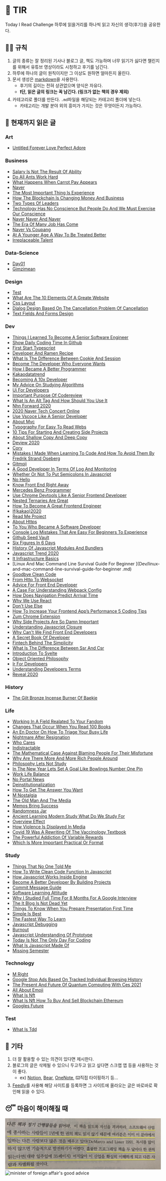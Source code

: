 # 📖 TIR
Today I Read Challenge
하루에 읽을거리를 하나씩 읽고 자신의 생각(후기)을 공유한다.   

## 👩‍⚖️ 규칙  

1. 글의 종류는 잘 정리된 기사나 블로그 글, 책도 가능하며 너무 읽기가 싫다면 챌린지를 위해서 유튜브 영상이라도 시청하고 후기를 남긴다. 
2. 하루에 하나의 글이 원칙이지만 그 이상도 원하면 얼마든지 올린다. 
3. 문서 생성은 [markdown](https://gist.github.com/ihoneymon/652be052a0727ad59601)을 사용한다.   
    - 후기의 길이는 전혀 상관없으며 양식은 자유다.  
    - **❗단, 읽은 글의 링크는 꼭 남긴다. (링크가 없는 책의 경우 제외)** 
4. 카테고리로 폴더를 만든다. `.md`파일을 해당되는 카테고리 폴더에 넣는다.   
    - 카테고리는 개발 분야 외의 흥미가 가지는 것은 무엇이든지 가능하다.   

## 📰 현재까지 읽은 글  
### Art

- [Untitled Forever Love Perfect Adore](Art/untitled-forever-love-perfect-adore.md)

### Business

- [Salary Is Not The Result Of Ability](Business/Salary-is-not-the-result-of-ability..md)
- [Do All Ants Work Hard](Business/do-all-ants-work-hard.md)
- [What Happens When Carrot Pay Appears](Business/what-happens-when-carrot-pay-appears.md)
- [Naver](Business/naver.md)
- [The Most Important Thing Is Experience](Business/the-most-important-thing-is-experience.md)
- [How The Blockchain Is Changing Money And Business](Business/how-the-blockchain-is-changing-money-and-business.md)
- [Two Types Of Leaders](Business/two-types-of-leaders.md)
- [Technology Has No Conscience But People Do And We Must Exercise Our Conscience](Business/technology-has-no-conscience-but-people-do-and-we-must-exercise-our-conscience.md)
- [Naver Naver And Naver](Business/naver-naver-and-naver.md)
- [The Era Of Many Job Has Come](Business/the-era-of-many-job-has-come.md)
- [Naver Vs Coupang](Business/naver-vs-coupang.md)
- [At A Younger Age A Way To Be Treated Better](Business/at-a-younger-age-a-way-to-be-treated-better.md)
- [Irreplaceable Talent](Business/irreplaceable-talent.md)

### Data-Science

- [Day01](Data-Science/Day01.md)
- [Gimzimean](Data-Science/GIMZIMEAN.md)

### Design

- [Test](Design/test.md)
- [What Are The 10 Elements Of A Greate Website](Design/what-are-the-10-elements-of-a-greate-website.md)
- [Css Layout](Design/css-layout.md)
- [Dialog Design Based On The Cancellation Problem Of Cancellation](Design/dialog-design-based-on-the-cancellation-problem-of-cancellation.md)
- [Text Fields And Forms Design](Design/text-fields-and-forms-design.md)

### Dev

- [Things I Learned To Become A Senior Software Engineer](Dev/things-i-learned-to-become-a-senior-software-engineer.md)
- [Show Daily Coding Time In Github](Dev/show-daily-coding-time-in-github.md)
- [First Start Typescript](Dev/first-start-typescript.md)
- [Developer And Ramen Recipe](Dev/developer-and-ramen-recipe.md)
- [What Is The Difference Between Cookie And Session](Dev/what-is-the-difference-between-cookie-and-session.md)
- [Become The Developer Who Everyone Wants](Dev/become-the-developer-who-everyone-wants.md)
- [How I Became A Better Programmer](Dev/how-i-became-a-better-programmer.md)
- [Kakaodatatrend](Dev/kakaodatatrend.md)
- [Becoming A 10x Developer](Dev/becoming-a-10x-developer.md)
- [My Advice On Studying Algorithms](Dev/my-advice-on-studying-algorithms.md)
- [Ui For Developers](Dev/ui-for-developers.md)
- [Important Purpose Of Codereview](Dev/important-purpose-of-codereview.md)
- [What Is An Alt Tag And How Should You Use It](Dev/what-is-an-alt-tag-and-how-should-you-use-it.md)
- [Nhn Forward 2020](Dev/nhn-forward-2020.md)
- [2020 Naver Tech Concert Online](Dev/2020-naver-tech-concert-online.md)
- [Use Vscoce Like A Senior Developer](Dev/use-vscoce-like-a-senior-developer.md)
- [About Mvc](Dev/about-mvc.md)
- [Typography For Easy To Read Webs](Dev/typography-for-easy-to-read-webs.md)
- [10 Tips For Starting And Creating Side Projects](Dev/10-tips-for-starting-and-creating-side-projects.md)
- [About Shallow Copy And Deep Copy](Dev/about-shallow-copy-and-deep-copy.md)
- [Deview 2020](Dev/deview-2020.md)
- [Cory](Dev/cory.md)
- [Mistakes I Made When Learning To Code And How To Avoid Them By Fredrik Strand Oseberg](Dev/mistakes-i-made-when-learning-to-code-and-how-to-avoid-them-by-fredrik-strand-oseberg.md)
- [Gitmoji](Dev/gitmoji.md)
- [A Good Developer In Terms Of Log And Monitoring](Dev/a-good-developer-in-terms-of-log-and-monitoring.md)
- [Whether Or Not To Put Semicolons In Javascript](Dev/whether-or-not-to-put-semicolons-in-javaScript.md)
- [No Hello](Dev/no-hello.md)
- [Know Front End Right Away](Dev/know-front-end-right-away.md)
- [Mercedes Benz Programmer](Dev/mercedes-benz-programmer.md)
- [Use Chrome Devtools Like A Senior Frontend Developer](Dev/use-chrome-devTools-like-a-senior-frontend-developer.md)
- [Nested Ternaries Are Great](Dev/nested-ternaries-are-great.md)
- [How To Become A Great Frontend Engineer](Dev/how-to-become-a-great-frontend-engineer.md)
- [If(kakao)2020](Dev/if(kakao)2020.md)
- [Read Me Project](Dev/read-me-project.md)
- [About Https](Dev/about-https.md)
- [To You Who Became A Software Developer](Dev/to-you-who-became-a-software-developer.md)
- [Console Log Mistakes That Are Easy For Beginners To Experience](Dev/console-log-mistakes-that-are-easy-for-beginners-to-experience.md)
- [Github Seed Vault](Dev/github-seed-vault.md)
- [Six Figures In 6 Days](Dev/six-figures-in-6-days.md)
- [History Of Javascript Modules And Bundlers](Dev/history-of-javascript-modules-and-bundlers.md)
- [Javascript Trend 2020](Dev/javascript-trend-2020.md)
- [It Infrastructure Basics](Dev/it-infrastructure-basics.md)
- [Linux And Mac Command Line Survival Guide For Beginner
](Dev/linux-and-mac-command-line-survival-guide-for-beginner
.md)
- [Goodbye Clean Code](Dev/goodbye-clean-code.md)
- [From Http To Websocket](Dev/from-HTTP-to-WEBSOCKET.md)
- [Advice For Front End Developer](Dev/advice-for-front-end-developer.md)
- [A Case For Understanding Webpack Config](Dev/a-case-for-understanding-webpack-config.md)
- [How Does Navigation Predict Arrival Time](Dev/how-does-navigation-predict-arrival-time.md)
- [Why We Use React](Dev/why-we-use-react.md)
- [Don't Use Else](Dev/don't-use-else.md)
- [How To Increase Your Frontend App’s Performance 5 Coding Tips](Dev/how-to-increase-your-frontend-app’s-performance-5-coding-tips.md)
- [Zum Chrome Extension](Dev/zum-chrome-extension.md)
- [Why Side Projects Are So Damn Important](Dev/why-side-projects-are-so-damn-important.md)
- [Understanding Javascript Closure](Dev/understanding-javascript-closure.md)
- [Why Can't We Find Front End Developers](Dev/why-can't-we-find-front-end-developers.md)
- [A Secret Book Of Developer](Dev/a-secret-book-of-developer.md)
- [Fintech Behind The Simplicity](Dev/fintech-behind-the-simplicity.md)
- [What Is The Difference Between Ssr And Csr](Dev/what-is-the-difference-between-SSR-and-CSR.md)
- [Introduction To Svelte](Dev/introduction-to-svelte.md)
- [Object Oriented Philosophy](Dev/object-oriented-philosophy.md)
- [Ir For Developers](Dev/ir-for-developers.md)
- [Understanding Developers Terms](Dev/understanding-developers-terms.md)
- [Reveal 2020](Dev/reveal-2020.md)

### History

- [The Gilt Bronze Incense Burner Of Baekje](History/the-gilt-bronze-incense-burner-of-baekje.md)

### Life

- [Working In A Field Realated To Your Fandom](Life/working-in-a-field-realated-to-your-fandom.md)
- [Changes That Occur When You Read 100 Books](Life/changes-that-occur-when-you-read-100-books.md)
- [An En Doctor On How To Triage Your Busy Life](Life/an-en-doctor-on-how-to-triage-your-busy-life.md)
- [Nightmare After Resignation](Life/nightmare-after-resignation.md)
- [Who Cares](Life/who-cares.md)
- [Indistractable](Life/indistractable.md)
- [The Mathematical Case Against Blaming People For Their Misfortune](Life/the-mathematical-case-against-blaming-people-for-their-misfortune.md)
- [Why Are There More And More Rich People Around](Life/why-are-there-more-and-more-rich-people-around.md)
- [Philosophy Lets Not Study](Life/philosophy-lets-not-study.md)
- [In The New Year Lets Set A Goal Like Bowlings Number One Pin](Life/in-the-new-year-lets-set-a-goal-like-bowlings-number-one-pin.md)
- [Work Life Balance](Life/work-life-balance.md)
- [No Portal News](Life/no-portal-news.md)
- [Deinstitutionalization](Life/deinstitutionalization.md)
- [How To Get The Answer You Want](Life/how-to-get-the-answer-you-want.md)
- [M Nostalgia](Life/m-nostalgia.md)
- [The Old Man And The Media](Life/the-old-man-and-the-media.md)
- [Memos Bring Success](Life/memos-bring-success.md)
- [Randomness Jar](Life/randomness-jar.md)
- [Ancient Learning Modern Study What Do We Study For](Life/ancient-learning-modern-study-what-do-we-study-for.md)
- [Overview Effect](Life/overview-effect.md)
- [How Violence Is Displayed In Media](Life/how-violence-is-displayed-in-media.md)
- [Covid 19 Was A Rewriting Of The Vaccinology Textbook](Life/COVID-19-was-a-rewriting-of-the-vaccinology-textbook.md)
- [The Powerful Addiction Of Variable Rewards](Life/the-powerful-addiction-of-variable-rewards.md)
- [Which Is More Important Practical Or Format](Life/which-is-more-important-practical-or-format.md)

### Study

- [Things That No One Told Me](Study/things-that-no-one-told-me.md)
- [How To Write Clean Code Function In Javascript](Study/how-to-write-clean-code-function-in-javascript.md)
- [How Javascript Works Inside Engine](Study/how-javascript-works-inside-engine.md)
- [Become A Better Developer By Building Projects](Study/become-a-better-developer-by-building-projects.md)
- [Commit Message Guide](Study/commit-message-guide.md)
- [Software Learning Attitude](Study/software-learning-attitude.md)
- [Why I Studied Full Time For 8 Months For A Google Interview](Study/why-i-studied-full-time-for-8-months-for-a-google-interview.md)
- [The It Blog Is Not Dead Yet](Study/the-IT-blog-is-not-dead-yet.md)
- [Things To Know When You Prepare Presentation First Time](Study/things-to-know-when-you-prepare-presentation-first-time.md)
- [Simple Is Best](Study/simple-is-best.md)
- [The Fastest Way To Learn](Study/the-fastest-way-to-learn.md)
- [Javascript Debugging](Study/javascript-debugging.md)
- [Burnout](Study/burnout.md)
- [Javascript Understanding Of Prototype](Study/javascript-understanding-of-prototype.md)
- [Today Is Not The Only Day For Coding](Study/today-is-not-the-only-day-for-coding.md)
- [What Is Javascript Made Of](Study/what-is-javascript-made-of.md)
- [Missing Semester](Study/missing-semester.md)

### Technology

- [M Right](Technology/m-right.md)
- [Google Stop Ads Based On Tracked Individual Browsing History](Technology/google-stop-ads-based-on-tracked-individual-browsing-history.md)
- [The Present And Future Of Quantum Computing With Ces 2021](Technology/the-present-and-future-of-quantum-computing-with-ces-2021.md)
- [All About Emoji](Technology/all-about-emoji.md)
- [What Is Nft](Technology/what-is-nft.md)
- [What Is Nft How To Buy And Sell Blockchain Ethereum](Technology/what-is-nft-how-to-buy-and-sell-blockchain-ethereum.md)
- [Googles Future](Technology/googles-future.md)

### Test

- [What Is Tdd](Test/what-is-TDD.md)

## 💬 기타  
1. 더 잘 활용할 수 있는 의견이 있다면 제시한다.  
2. 블로그의 글은 삭제될 수 있으니 두고두고 읽고 싶다면 스크랩 앱 등을 사용하는 것이 좋다.  
    - ex) [Notion](https://www.notion.so/), [Bear](https://bear.app/), [OneNote](https://www.onenote.com/), ⌨️직접 타이핑하기 등...
3. [Feedly](https://feedly.com/)를 사용해 해당 사이트를 등록하면 그 사이트에 올라오는 글은 바로바로 확인해 읽을 수 있다.   


## 😴 마음이 해이해질 때 

![code-complete2](img/IMG_7770.jpg)
![minister of foreign affair's good advice](img/kang.png)
